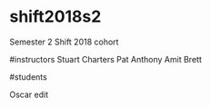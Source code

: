 # shift2018s2
Semester 2 Shift 2018 cohort

#instructors
Stuart Charters
Pat Anthony
Amit
Brett

#students

Oscar edit